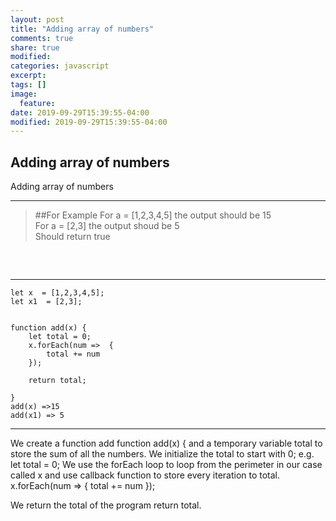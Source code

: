 ```yaml
---
layout: post
title: "Adding array of numbers"
comments: true
share: true
modified:
categories: javascript
excerpt:
tags: []
image:
  feature:
date: 2019-09-29T15:39:55-04:00
modified: 2019-09-29T15:39:55-04:00
---
```


## Adding array of numbers

Adding array of numbers 

___

> ##For Example
For a = [1,2,3,4,5] the output should be 15<br>
For a = [2,3] the output shoud be 5<br>
Should return true<br>
##
<br>

___


~~~
let x  = [1,2,3,4,5];  
let x1  = [2,3]; 


function add(x) {
	let total = 0;
	x.forEach(num =>  {
		total += num
	});

	return total;

} 
add(x) =>15
add(x1) => 5

~~~

___


We create a function add function add(x) { and a temporary variable total to store the sum of all the numbers.
We initialize the total to start with 0; e.g. 	let total = 0;
We use the forEach loop to loop from the perimeter in our case called x and use callback function to store every iteration to total.
x.forEach(num =>  {
		total += num
	});

We return the total of the program return total.